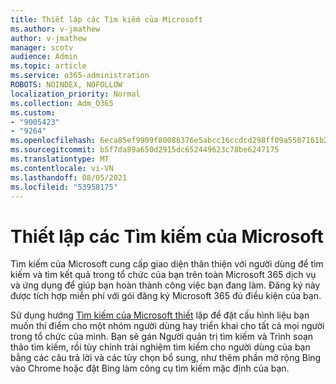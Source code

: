 ```yaml
---
title: Thiết lập các Tìm kiếm của Microsoft
ms.author: v-jmathew
author: v-jmathew
manager: scotv
audience: Admin
ms.topic: article
ms.service: o365-administration
ROBOTS: NOINDEX, NOFOLLOW
localization_priority: Normal
ms.collection: Adm_O365
ms.custom:
- "9005423"
- "9264"
ms.openlocfilehash: 6eca85ef9909f80086376e5abcc16ccdcd298ff09a5507161b222447d9f690c0
ms.sourcegitcommit: b5f7da89a650d2915dc652449623c78be6247175
ms.translationtype: MT
ms.contentlocale: vi-VN
ms.lasthandoff: 08/05/2021
ms.locfileid: "53958175"
---
```

# <a name="set-up-microsoft-search"></a>Thiết lập các Tìm kiếm của Microsoft

Tìm kiếm của Microsoft cung cấp giao diện thân thiện với người dùng để tìm kiếm và tìm kết quả trong tổ chức của bạn trên toàn Microsoft 365 dịch vụ và ứng dụng để giúp bạn hoàn thành công việc bạn đang làm. Đăng ký này được tích hợp miễn phí với gói đăng ký Microsoft 365 đủ điều kiện của bạn.

Sử dụng hướng [Tìm kiếm của Microsoft thiết](https://go.microsoft.com/fwlink/?linkid=2156919) lập để đặt cấu hình liệu bạn muốn thí điểm cho một nhóm người dùng hay triển khai cho tất cả mọi người trong tổ chức của mình. Bạn sẽ gán Người quản trị tìm kiếm và Trình soạn thảo tìm kiếm, rồi tùy chỉnh trải nghiệm tìm kiếm cho người dùng của bạn bằng các câu trả lời và các tùy chọn bổ sung, như thêm phần mở rộng Bing vào Chrome hoặc đặt Bing làm công cụ tìm kiếm mặc định của bạn.
